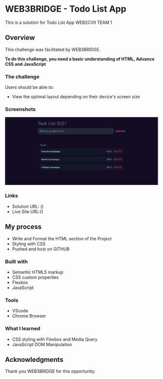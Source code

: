 # WEB3BRIDGE - Todo List App

This is a solution for Todo List App WEB2CVII TEAM 1

## Overview

This challenge was facilitated by WEB3BRIDGE.

**To do this challenge, you need a basic understanding of HTML, Advance CSS and JavaScript**

### The challenge

Users should be able to:

- View the optimal layout depending on their device's screen size

### Screenshots

![](./assets/images/Screenshot%202022-09-14%20at%2017-53-49%20TODO%20List%20App.png)

### Links

- Solution URL: ()
- Live Site URL:()

## My process

- Write and Format the HTML section of the Project
- Styling with CSS
- Pushed and host on GITHUB 

### Built with

- Semantic HTML5 markup
- CSS custom properties
- Flexbox
- JavaScript

### Tools

- VScode
- Chrome Browser

### What I learned

- CSS styling with Flexbox and Media Query
- JavaScript DOM Manipulation

## Acknowledgments

Thank you WEB3BRIDGE for this opportunity.